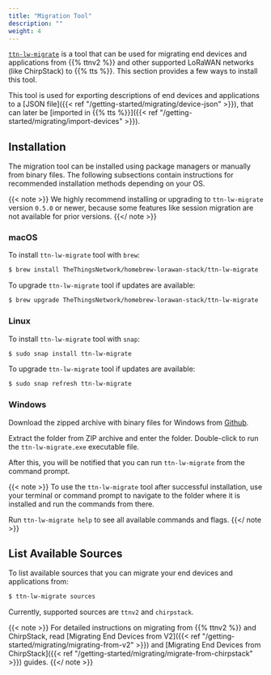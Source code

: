 ```yaml
---
title: "Migration Tool"
description: ""
weight: 4
---
```


[`ttn-lw-migrate`](https://github.com/TheThingsNetwork/lorawan-stack-migrate) is a tool that can be used for migrating end devices and applications from {{% ttnv2 %}} and other supported LoRaWAN networks (like ChirpStack) to {{% tts %}}. This section provides a few ways to install this tool.

<!--more-->

This tool is used for exporting descriptions of end devices and applications to a [JSON file]({{< ref "/getting-started/migrating/device-json" >}}), that can later be [imported in {{% tts %}}]({{< ref "/getting-started/migrating/import-devices" >}}).

## Installation

The migration tool can be installed using package managers or manually from binary files. The following subsections contain instructions for recommended installation methods depending on your OS.

{{< note >}} We highly recommend installing or upgrading to `ttn-lw-migrate` version `0.5.0` or newer, because some features like session migration are not available for prior versions. {{</ note >}}

### macOS

To install `ttn-lw-migrate` tool with `brew`:

```bash
$ brew install TheThingsNetwork/homebrew-lorawan-stack/ttn-lw-migrate
```

To upgrade `ttn-lw-migrate` tool if updates are available:

```bash
$ brew upgrade TheThingsNetwork/homebrew-lorawan-stack/ttn-lw-migrate
```

### Linux

To install `ttn-lw-migrate` tool with `snap`:

```bash
$ sudo snap install ttn-lw-migrate
```

To upgrade `ttn-lw-migrate` tool if updates are available:

```bash
$ sudo snap refresh ttn-lw-migrate
```

### Windows

Download the zipped archive with binary files for Windows from [Github](https://github.com/TheThingsNetwork/lorawan-stack-migrate/releases).

Extract the folder from ZIP archive and enter the folder. Double-click to run the `ttn-lw-migrate.exe` executable file. 

After this, you will be notified that you can run `ttn-lw-migrate` from the command prompt. 

{{< note >}} To use the `ttn-lw-migrate` tool after successful installation, use your terminal or command prompt to navigate to the folder where it is installed and run the commands from there.

Run `ttn-lw-migrate help` to see all available commands and flags. {{</ note >}}

## List Available Sources

To list available sources that you can migrate your end devices and applications from:

```bash
$ ttn-lw-migrate sources
```

Currently, supported sources are `ttnv2` and `chirpstack`.

{{< note >}} For detailed instructions on migrating from {{% ttnv2 %}} and ChirpStack, read [Migrating End Devices from V2]({{< ref "/getting-started/migrating/migrating-from-v2" >}}) and [Migrating End Devices from ChirpStack]({{< ref "/getting-started/migrating/migrate-from-chirpstack" >}}) guides. {{</ note >}}
